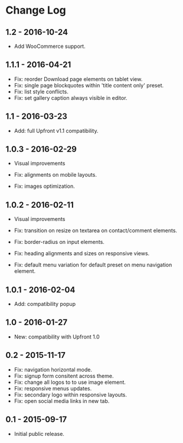 Change Log
============


1.2 - 2016-10-24
-------------------------------------------------------------------------------
- Add WooCommerce support.

1.1.1 - 2016-04-21
-------------------------------------------------------------------------------
- Fix: reorder Download page elements on tablet view.
- Fix: single page blockquotes within 'title content only' preset.
- Fix: list style conflicts.
- Fix: set gallery caption always visible in editor.

1.1 - 2016-03-23
-------------------------------------------------------------------------------
- Add: full Upfront v1.1 compatibility.

1.0.3 - 2016-02-29
-------------------------------------------------------------------------------
- Visual improvements

- Fix: alignments on mobile layouts.
- Fix: images optimization.

1.0.2 - 2016-02-11
-------------------------------------------------------------------------------
- Visual improvements

- Fix: transition on resize on textarea on contact/comment elements.
- Fix: border-radius on input elements.
- Fix: heading alignments and sizes on responsive views.
- Fix: default menu variation for default preset on menu navigation element.

1.0.1 - 2016-02-04
-------------------------------------------------------------------------------
- Add: compatibility popup

1.0 - 2016-01-27
-------------------------------------------------------------------------------
- New: compatibility with Upfront 1.0

0.2 - 2015-11-17
-------------------------------------------------------------------------------
- Fix: navigation horizontal mode.
- Fix: signup form consitent across theme.
- Fix: change all logos to to use image element.
- Fix: responsive menus updates.
- Fix: secondary logo within responsive layouts.
- Fix: open social media links in new tab.

0.1 - 2015-09-17
-------------------------------------------------------------------------------
- Initial public release.
